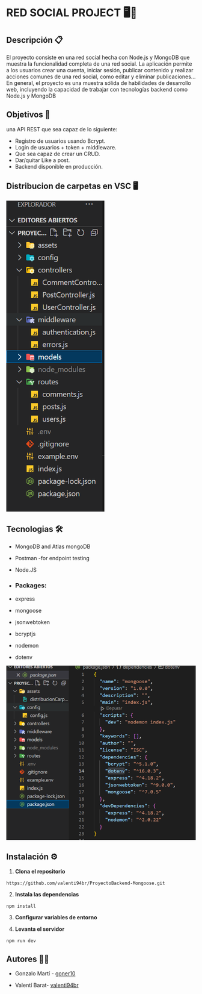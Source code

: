 <h1>RED SOCIAL PROJECT 🖥️🛒 </h1>


Descripción 📋
---

   El proyecto consiste en una red social hecha con Node.js y MongoDB que muestra la funcionalidad completa de una red social.
La aplicación permite a los usuarios crear una cuenta, iniciar sesión, publicar contenido y realizar acciones comunes de una red social, como editar y eliminar publicaciones...
<br>
En general, el proyecto es una muestra sólida de habilidades de desarrollo web, incluyendo la capacidad de trabajar con tecnologías backend como Node.js y MongoDB

Objetivos 🎯
---

		
una API REST que sea capaz de lo siguiente:


* Registro de usuarios usando Bcrypt.
* Login de usuarios + token + middleware.
* Que sea capaz de crear un CRUD.
* Dar/quitar Like a post.
* Backend disponible en producción.


Distribucion de carpetas en VSC 🖥️ 
---

![carpetas en VSC](assets/distribucionCarpetas.png)



Tecnologias 🛠
---
* MongoDB and Atlas mongoDB
* Postman -for endpoint testing
* Node.JS

* <h3>Packages:</h3>
* express
* mongoose
* jsonwebtoken
* bcryptjs
* nodemon
* dotenv


![](assets/dependencias.png)



Instalación ⚙️
---

1. **Clona el repositorio**

```
https://github.com/valenti94br/ProyectoBackend-Mongoose.git
 ```
 
2. **Instala las dependencias**
 
 ```
 npm install
 ```
 
3. **Configurar variables de entorno**



4. **Levanta el servidor**

```
npm run dev
```

Autores 🧑‍✒️
---

* Gonzalo Martí - [goner10](https://github.com/Goner10)

* Valentí Barat- [valenti94br](https://github.com/valenti94br)

		
